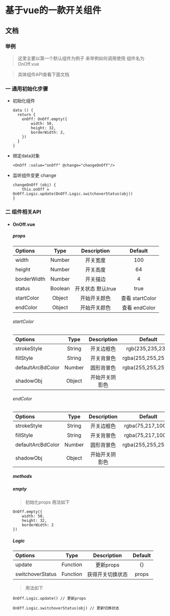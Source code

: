 # 基于vue的一款开关组件

## 文档

### 举例
> 这里主要以第一个默认组件为例子 来举例如何调用使用 组件名为 OnOff.vue

> 具体组件API查看下面文档

### 一 通用初始化步骤

- 初始化组件

	``` example
	data () {
	  return {
	    onOff: OnOff.empty({
	        width: 50,
	        height: 32,
	        borderWidth: 2,
	    })
	  }
	}
	```

- 绑定data对象

	``` example
	<OnOff :value="onOff" @change="changeOnOff"/>
	```

- 监听组件变更 change

	``` example
	changeOnOff (obj) {
		this.onOff = OnOff.Logic.update(OnOff.Logic.switchoverStatus(obj))      
	}
	```
	
### 二 组件相关API
- #### OnOff.vue
	
	##### props
	
	| Options | Type | Description | Default |
	| :------ | :------:| :------:| :------: |
	| width | Number | 开关宽度 | 100 |
	| height | Number | 开关高度 | 64 |
	| borderWidth | Number | 开关描边 | 4 |
	| status | Boolean | 开关状态 默认true | true |
	| startColor | Object | 开始开关颜色 | 查看 startColor |
	| endColor | Object | 开始开关颜色 | 查看 endColor |
	
	###### startColor
	| Options | Type | Description | Default |
	| :------ | :------:| :------:| :------: |
	| strokeStyle | String | 开关边框色 | rgb(235,235,235) |
	| fillStyle | String | 开关背景色 | rgba(255,255,255,1) |
	| defaultArcBdColor | Number | 圆形背景色 | rgba(255,255,255,1) |
	| shadowObj | Object | 开始开关阴影色 |  |
	
	###### endColor
	| Options | Type | Description | Default |
	| :------ | :------:| :------:| :------: |
	| strokeStyle | String | 开关边框色 | rgba(75,217,100,1) |
	| fillStyle | String | 开关背景色 | rgba(75,217,100,1) |
	| defaultArcBdColor | Number | 圆形背景色 | rgba(255,255,255,1) |
	| shadowObj | Object | 开始开关阴影色 |  |
	
	##### methods
	
	##### empty 
	
	> 初始化props 用法如下
	
	``` example
	OnOff.empty({
	    width: 50,
	    height: 32,
	    borderWidth: 2
	})
	```
	
	##### Logic
	
	| Options | Type | Description | Default |
	| :------ | :------:| :------:| :------: |
	| update | Function | 更新props| {} |
	| switchoverStatus | Function | 获得开关切换状态 | props |
	
	> 用法如下
	
	``` example
	OnOff.Logic.update() // 更新props
	```
	``` example
	OnOff.Logic.switchoverStatus(obj) // 更新切换状态
	```	

